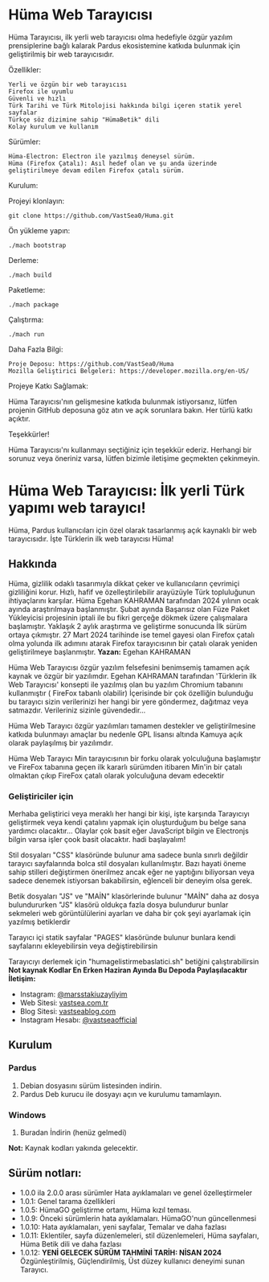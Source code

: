 # Hüma Web Tarayıcısı

Hüma Tarayıcısı, ilk yerli web tarayıcısı olma hedefiyle özgür yazılım prensiplerine bağlı kalarak Pardus ekosistemine katkıda bulunmak için geliştirilmiş bir web tarayıcısıdır.

Özellikler:

    Yerli ve özgün bir web tarayıcısı
    Firefox ile uyumlu
    Güvenli ve hızlı
    Türk Tarihi ve Türk Mitolojisi hakkında bilgi içeren statik yerel sayfalar
    Türkçe söz dizimine sahip "HümaBetik" dili
    Kolay kurulum ve kullanım

Sürümler:

    Hüma-Electron: Electron ile yazılmış deneysel sürüm.
    Hüma (Firefox Çatalı): Asıl hedef olan ve şu anda üzerinde geliştirilmeye devam edilen Firefox çatalı sürüm.

Kurulum:

Projeyi klonlayın:

    git clone https://github.com/VastSea0/Huma.git

Ön yükleme yapın:

    ./mach bootstrap

Derleme:

    ./mach build

Paketleme:

    ./mach package

Çalıştırma:

    ./mach run

Daha Fazla Bilgi:

    Proje Deposu: https://github.com/VastSea0/Huma
    Mozilla Geliştirici Belgeleri: https://developer.mozilla.org/en-US/

Projeye Katkı Sağlamak:

Hüma Tarayıcısı'nın gelişmesine katkıda bulunmak istiyorsanız, lütfen projenin GitHub deposuna göz atın ve açık sorunlara bakın. Her türlü katkı açıktır.

Teşekkürler!

Hüma Tarayıcısı'nı kullanmayı seçtiğiniz için teşekkür ederiz. Herhangi bir sorunuz veya öneriniz varsa, lütfen bizimle iletişime geçmekten çekinmeyin.

# Hüma Web Tarayıcısı: İlk yerli Türk yapımı web tarayıcı!

Hüma, Pardus kullanıcıları için özel olarak tasarlanmış açık kaynaklı bir web tarayıcısıdır. İşte Türklerin ilk web tarayıcısı Hüma!

## Hakkında

Hüma, gizlilik odaklı tasarımıyla dikkat çeker ve kullanıcıların çevrimiçi gizliliğini korur. Hızlı, hafif ve özelleştirilebilir arayüzüyle Türk topluluğunun ihtiyaçlarını karşılar.
Hüma Egehan KAHRAMAN tarafından 2024 yılının ocak ayında araştırılmaya başlanmıştır. Şubat ayında Başarısız olan Füze Paket Yükleyicisi projesinin iptali ile bu fikri gerçeğe dökmek üzere çalışmalara başlamıştır. Yaklaşık 2 aylık araştırma ve geliştirme sonucunda İlk sürüm ortaya çıkmıştır. 27 Mart 2024 tarihinde ise temel gayesi olan Firefox çatalı olma yolunda ilk adımını atarak Firefox tarayıcısının bir çatalı olarak yeniden geliştirilmeye başlanmıştır. 
**Yazan:** Egehan KAHRAMAN
 
Hüma Web Tarayıcısı özgür yazılım felsefesini benimsemiş tamamen açık kaynak ve özgür bir yazılımdır. Egehan KAHRAMAN tarafından 'Türklerin ilk Web Tarayıcısı' konsepti ile yazılmış olan bu yazılım Chromium tabanını kullanmıştır ( FireFox tabanlı olabilir) İçerisinde bir çok özelliğin bulunduğu bu tarayıcı sizin verilerinizi her hangi bir yere göndermez, dağıtmaz veya satmazdır. Verileriniz sizinle güvendedir...

Hüma Web Tarayıcı özgür yazılımları tamamen destekler ve geliştirilmesine katkıda bulunmayı amaçlar bu nedenle GPL lisansı altında Kamuya açık olarak paylaşılmış bir yazılımdır.

Hüma Web Tarayıcı Min tarayıcısının bir forku olarak yolculuğuna başlamıştır ve FireFox tabanına geçen ilk kararlı sürümden itibaren Min'in bir çatalı olmaktan çıkıp FireFox çatalı olarak yolculuğuna devam edecektir

### Geliştiriciler için
Merhaba geliştirici veya meraklı her hangi bir kişi, işte karşında Tarayıcıyı geliştirmek veya kendi çatalını yapmak için oluşturduğum bu belge sana yardımcı olacaktır... Olaylar çok basit eğer JavaScript bilgin ve Electronjs bilgin varsa işler çook basit olacaktır. hadi başlayalım!

Stil dosyaları "CSS" klasöründe bulunur ama sadece  bunla sınırlı değildir tarayıcı sayfalarında bolca stil dosyaları kullanılmıştır. Bazı hayati öneme sahip stilleri değiştirmen önerilmez ancak eğer ne yaptığını biliyorsan veya sadece denemek istiyorsan bakabilirsin, eğlenceli bir deneyim olsa gerek.

Betik dosyaları "JS" ve "MAİN" klasörlerinde bulunur "MAİN" daha az dosya bulundururken "JS" klasörü oldukça fazla dosya bulundurur bunlar sekmeleri web görüntülülerini ayarları ve daha bir çok şeyi ayarlamak için yazılmış betiklerdir

Tarayıcı içi statik sayfalar "PAGES" klasöründe bulunur bunlara kendi sayfalarını ekleyebilirsin veya değiştirebilirsin

Tarayıcıyı derlemek için "humagelistirmebaslatici.sh" betiğini çalıştırabilirsin
**Not kaynak Kodlar En Erken Haziran Ayında Bu Depoda Paylaşılacaktır**
**İletişim:** 
- Instagram: [@marsstakiuzayliyim](https://www.instagram.com/marsstakiuzayliyim/)
- Web Sitesi: [vastsea.com.tr](https://vastsea.com.tr)
- Blog Sitesi: [vastseablog.com](https://vastseablog.com)
- Instagram Hesabı: [@vastseaofficial](https://www.instagram.com/vastseaofficial/)

## Kurulum
### Pardus
1. Debian dosyasını sürüm listesinden indirin.
2. Pardus Deb kurucu ile dosyayı açın ve kurulumu tamamlayın.
### Windows
1. Buradan İndirin (henüz gelmedi)

**Not:** Kaynak kodları yakında gelecektir.

## Sürüm notları:
- 1.0.0 ila 2.0.0 arası sürümler Hata ayıklamaları ve genel özelleştirmeler
- 1.0.1: Genel tarama özellikleri
- 1.0.5: HümaGO geliştirme ortamı, Hüma kızıl teması.
- 1.0.9: Önceki sürümlerin hata ayıklamaları. HümaGO'nun güncellenmesi
- 1.0.10: Hata ayıklamaları, yeni sayfalar, Temalar ve daha fazlası
- 1.0.11: Eklentiler, sayfa düzenlemeleri, stil düzenlemeleri, Hüma sayfaları, Hüma Betik dili ve daha fazlası
- 1.0.12: **YENİ GELECEK SÜRÜM TAHMİNİ TARİH: NİSAN 2024** Özgünleştirilmiş, Güçlendirilmiş, Üst düzey kullanıcı deneyimi sunan Tarayıcı.



